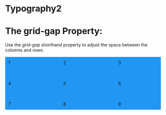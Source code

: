# Typography2

<!DOCTYPE html>
<html>
<head>
<style>
.grid-container {
  display: grid;
  grid-gap: 50px;
  grid-template-columns: auto auto auto;
  background-color: #2196F3;
  padding: 10px;
}

.grid-item {
  background-color: rgba(255, 255, 255, 0.8);
  border: 1px solid rgba(0, 0, 0, 0.8);
  padding: 20px;
  font-size: 30px;
  text-align: center;
}
</style>
</head>
<body>

<h1>The grid-gap Property:</h1>

<p>Use the <em>grid-gap</em> shorthand property to adjust the space between the columns and rows:</p>

<div class="grid-container">
  <div class="grid-item">1</div>
  <div class="grid-item">2</div>
  <div class="grid-item">3</div>  
  <div class="grid-item">4</div>
  <div class="grid-item">5</div>
  <div class="grid-item">6</div>  
  <div class="grid-item">7</div>
  <div class="grid-item">8</div>
  <div class="grid-item">9</div>  
</div>

</body>
</html>

